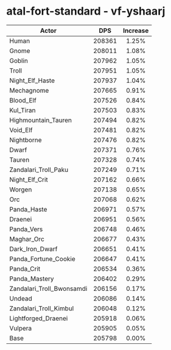 # atal-fort-standard - vf-yshaarj
| Actor | DPS | Increase |
|---|:---:|:---:|
|Human|208361|1.25%|
|Gnome|208011|1.08%|
|Goblin|207962|1.05%|
|Troll|207951|1.05%|
|Night_Elf_Haste|207937|1.04%|
|Mechagnome|207665|0.91%|
|Blood_Elf|207526|0.84%|
|Kul_Tiran|207503|0.83%|
|Highmountain_Tauren|207494|0.82%|
|Void_Elf|207481|0.82%|
|Nightborne|207476|0.82%|
|Dwarf|207371|0.76%|
|Tauren|207328|0.74%|
|Zandalari_Troll_Paku|207249|0.71%|
|Night_Elf_Crit|207162|0.66%|
|Worgen|207138|0.65%|
|Orc|207068|0.62%|
|Panda_Haste|206971|0.57%|
|Draenei|206951|0.56%|
|Panda_Vers|206748|0.46%|
|Maghar_Orc|206677|0.43%|
|Dark_Iron_Dwarf|206651|0.41%|
|Panda_Fortune_Cookie|206647|0.41%|
|Panda_Crit|206534|0.36%|
|Panda_Mastery|206402|0.29%|
|Zandalari_Troll_Bwonsamdi|206156|0.17%|
|Undead|206086|0.14%|
|Zandalari_Troll_Kimbul|206048|0.12%|
|Lightforged_Draenei|205918|0.06%|
|Vulpera|205905|0.05%|
|Base|205798|0.00%|

